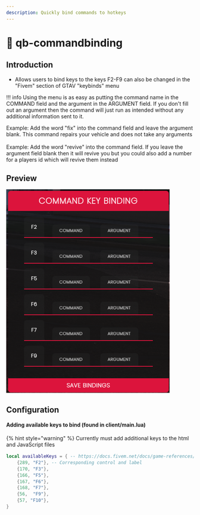 ```yaml
---
description: Quickly bind commands to hotkeys
---
```


# 🔄 qb-commandbinding

## Introduction

* Allows users to bind keys to the keys F2-F9 can also be changed in the "Fivem" section of GTAV "keybinds" menu

!!! info
    Using the menu is as easy as putting the command name in the COMMAND field and the argument in the ARGUMENT field. If you don't fill out an argument then the command will just run as intended without any additional information sent to it.&#x20;



Example: Add the word "fix" into the command field and leave the argument blank. This command repairs your vehicle and does not take any arguments\
\
Example: Add the word "revive" into the command field. If you leave the argument field blank then it will revive you but you could also add a number for a players id which will revive them instead


## Preview

![](../../assets/images/commandbinding.png)

## Configuration

#### Adding available keys to bind (found in client/main.lua)

{% hint style="warning" %}
Currently must add additional keys to the html and JavaScript files


```lua
local availableKeys = { -- https://docs.fivem.net/docs/game-references/controls/
    {289, "F2"}, -- Corresponding control and label
    {170, "F3"},
    {166, "F5"},
    {167, "F6"},
    {168, "F7"},
    {56,  "F9"},
    {57, "F10"},
}
```
